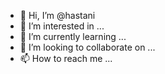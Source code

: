 - 👋 Hi, I’m @hastani
- 👀 I’m interested in ...
- 🌱 I’m currently learning ...
- 💞️ I’m looking to collaborate on ...
- 📫 How to reach me ...

<!---
hastani/hastani is a ✨ special ✨ repository because its `README.md` (this file) appears on your GitHub profile.
You can click the Preview link to take a look at your changes.
--->
